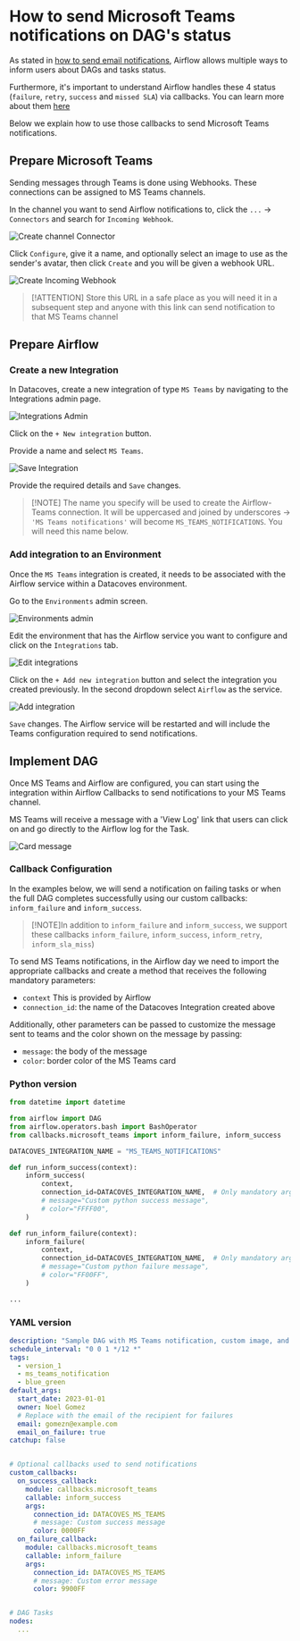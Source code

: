 










# How to send Microsoft Teams notifications on DAG's status

As stated in [how to send email notifications](/how-tos/airflow/send-emails.md), Airflow allows multiple ways to inform users about DAGs and tasks status.

Furthermore, it's important to understand Airflow handles these 4 status (`failure`, `retry`, `success` and `missed SLA`) via callbacks. You can learn more about them [here](https://airflow.apache.org/docs/apache-airflow/2.2.1/logging-monitoring/callbacks.html)

Below we explain how to use those callbacks to send Microsoft Teams notifications.

## Prepare Microsoft Teams

Sending messages through Teams is done using Webhooks. These connections can be assigned to MS Teams channels.

In the channel you want to send Airflow notifications to, click the `...` -> `Connectors` and search for `Incoming Webhook`.

![Create channel Connector](./assets/create-channel-connector.png)

Click `Configure`, give it a name, and optionally select an image to use as the sender's avatar, then click `Create` and you will be given a webhook URL.

![Create Incoming Webhook](./assets/create-incoming-webhook.png)

>[!ATTENTION] Store this URL in a safe place as you will need it in a subsequent step and anyone with this link can send notification to that MS Teams channel

## Prepare Airflow

### Create a new Integration

In Datacoves, create a new integration of type `MS Teams` by navigating to the Integrations admin page.

![Integrations Admin](./assets/admin_integrations.png)

Click on the `+ New integration` button.

Provide a name and select `MS Teams`.

![Save Integration](./assets/save_msteams_integration.png)

Provide the required details and `Save` changes.

>[!NOTE] The name you specify will be used to create the Airflow-Teams connection. It will be uppercased and joined by underscores -> `'MS Teams notifications'` will become `MS_TEAMS_NOTIFICATIONS`. You will need this name below.

### Add integration to an Environment

Once the `MS Teams` integration is created, it needs to be associated with the Airflow service within a Datacoves environment.

Go to the `Environments` admin screen.

![Environments admin](./assets/environments_admin.png)

Edit the environment that has the Airflow service you want to configure and click on the `Integrations` tab.

![Edit integrations](./assets/edit_integrations.png)

Click on the `+ Add new integration` button and select the integration you created previously. In the second dropdown select `Airflow` as the service.

![Add integration](./assets/add_msteams_integration.png)

`Save` changes. The Airflow service will be restarted and will include the Teams configuration required to send notifications.

## Implement DAG

Once MS Teams and Airflow are configured, you can start using the integration within Airflow Callbacks to send notifications to your MS Teams channel.

MS Teams will receive a message with a 'View Log' link that users can click on and go directly to the Airflow log for the Task.

![Card message](./assets/teams-card-message.png)

### Callback Configuration

In the examples below, we will send a notification on failing tasks or when the full DAG completes successfully using our custom callbacks: `inform_failure` and `inform_success`.

>[!NOTE]In addition to `inform_failure` and `inform_success`, we support these callbacks `inform_failure`, `inform_success`, `inform_retry`, `inform_sla_miss`)

To send MS Teams notifications, in the Airflow day we need to import the appropriate callbacks and create a method that receives the following mandatory parameters:

- `context` This is provided by Airflow
- `connection_id`: the name of the Datacoves Integration created above

Additionally, other parameters can be passed to customize the message sent to teams and the color shown on the message by passing:

- `message`: the body of the message
- `color`: border color of the MS Teams card

### Python version

```python
from datetime import datetime

from airflow import DAG
from airflow.operators.bash import BashOperator
from callbacks.microsoft_teams import inform_failure, inform_success

DATACOVES_INTEGRATION_NAME = "MS_TEAMS_NOTIFICATIONS"

def run_inform_success(context):
    inform_success(
        context,
        connection_id=DATACOVES_INTEGRATION_NAME,  # Only mandatory argument
        # message="Custom python success message",
        # color="FFFF00",
    )

def run_inform_failure(context):
    inform_failure(
        context,
        connection_id=DATACOVES_INTEGRATION_NAME,  # Only mandatory argument
        # message="Custom python failure message",
        # color="FF00FF",
    )

...

```

### YAML version

```yaml
description: "Sample DAG with MS Teams notification, custom image, and resource requests"
schedule_interval: "0 0 1 */12 *"
tags:
  - version_1
  - ms_teams_notification
  - blue_green
default_args:
  start_date: 2023-01-01
  owner: Noel Gomez
  # Replace with the email of the recipient for failures
  email: gomezn@example.com
  email_on_failure: true
catchup: false


# Optional callbacks used to send notifications
custom_callbacks:
  on_success_callback:
    module: callbacks.microsoft_teams
    callable: inform_success
    args:
      connection_id: DATACOVES_MS_TEAMS
      # message: Custom success message
      color: 0000FF
  on_failure_callback:
    module: callbacks.microsoft_teams
    callable: inform_failure
    args:
      connection_id: DATACOVES_MS_TEAMS
      # message: Custom error message
      color: 9900FF


# DAG Tasks
nodes:
  ...
```
